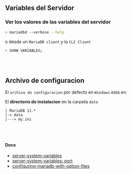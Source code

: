 ## Variables del Servidor

### Ver los valores de las variables del servidor

```sh
> mariadbd --verbose --help
```

o desde un `MariaDB client` y la `CLI Client`

```sh
> SHOW VARIABLES;
```

<br><br>


## Archivo de configuracion

El `archivo de configuracion` por defecto en `Windows` esta en:

El **directorio de instalacion** en la carpeta `data`

```text
| MariaDB 11.*
|-> data
|---> my.ini
```

<br><br>

#### Docs

- [server-system-variables](https://mariadb.com/kb/en/server-system-variables/#port)
- [server-system-variables: port](https://mariadb.com/kb/en/server-system-variables/#port)
- [configuring-mariadb-with-option-files](https://mariadb.com/kb/en/configuring-mariadb-with-option-files/)